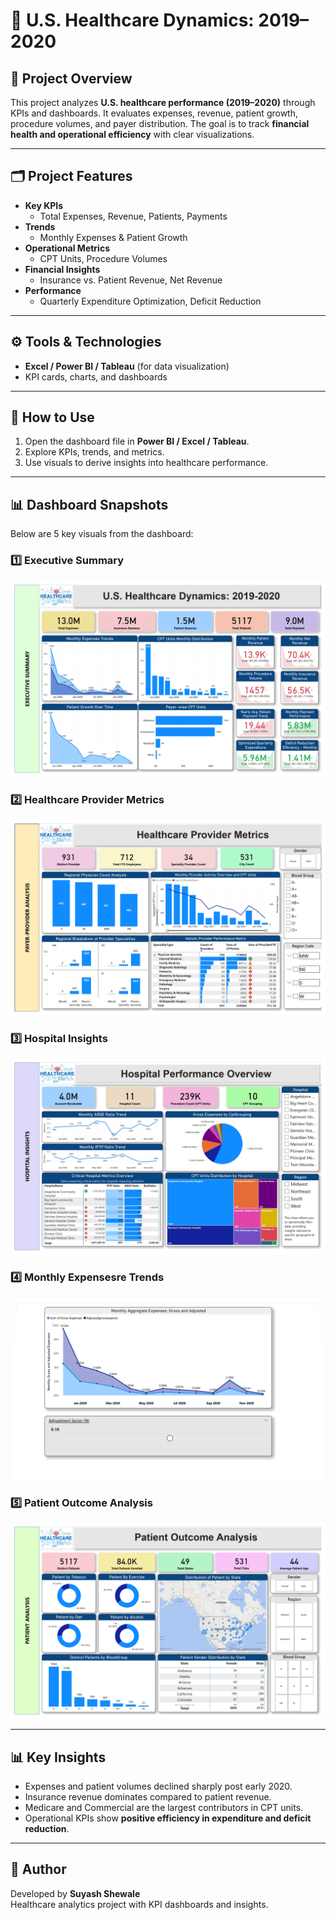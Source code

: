 # 🏥 U.S. Healthcare Dynamics: 2019–2020

## 📌 Project Overview
This project analyzes **U.S. healthcare performance (2019–2020)** through KPIs and dashboards. It evaluates expenses, revenue, patient growth, procedure volumes, and payer distribution. The goal is to track **financial health and operational efficiency** with clear visualizations.

---

## 🗂️ Project Features
- **Key KPIs**
  - Total Expenses, Revenue, Patients, Payments  
- **Trends**
  - Monthly Expenses & Patient Growth  
- **Operational Metrics**
  - CPT Units, Procedure Volumes  
- **Financial Insights**
  - Insurance vs. Patient Revenue, Net Revenue  
- **Performance**
  - Quarterly Expenditure Optimization, Deficit Reduction  

---

## ⚙️ Tools & Technologies
- **Excel / Power BI / Tableau** (for data visualization)  
- KPI cards, charts, and dashboards  

---

## 🚀 How to Use
1. Open the dashboard file in **Power BI / Excel / Tableau**.  
2. Explore KPIs, trends, and metrics.  
3. Use visuals to derive insights into healthcare performance.  

---

## 📊 Dashboard Snapshots
Below are 5 key visuals from the dashboard:

### 1️⃣ Executive Summary
![Executive Summary](executive_summary.jpg)

### 2️⃣ Healthcare Provider Metrics
![Healthcare Provider Metrics](healthcare_provider_metrics.jpg)

### 3️⃣ Hospital Insights
![Hospital Insights](hospital_insights.jpg)

### 4️⃣ Monthly Expensesre Trends
![Monthly Expensesre Trends](monthly_expenses_trends.jpg)

### 5️⃣ Patient Outcome Analysis
![Patient Outcome Analysis](patient_outcome_analysis.jpg)

---

## 📊 Key Insights
- Expenses and patient volumes declined sharply post early 2020.  
- Insurance revenue dominates compared to patient revenue.  
- Medicare and Commercial are the largest contributors in CPT units.  
- Operational KPIs show **positive efficiency in expenditure and deficit reduction**.  

---

## 📝 Author
Developed by **Suyash Shewale**  
Healthcare analytics project with KPI dashboards and insights.

